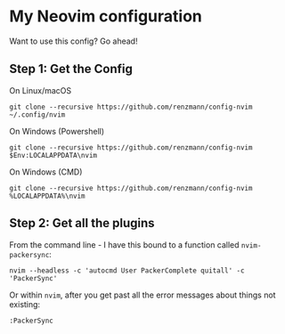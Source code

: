My Neovim configuration
=======================

Want to use this config? Go ahead!

## Step 1: Get the Config
On Linux/macOS
```
git clone --recursive https://github.com/renzmann/config-nvim ~/.config/nvim
```

On Windows (Powershell)
```
git clone --recursive https://github.com/renzmann/config-nvim $Env:LOCALAPPDATA\nvim
```

On Windows (CMD)
```
git clone --recursive https://github.com/renzmann/config-nvim %LOCALAPPDATA%\nvim
```

## Step 2: Get all the plugins
From the command line - I have this bound to a function called
`nvim-packersync`:
```
nvim --headless -c 'autocmd User PackerComplete quitall' -c 'PackerSync'
```

Or within `nvim`, after you get past all the error messages about things not
existing:
```
:PackerSync
```

